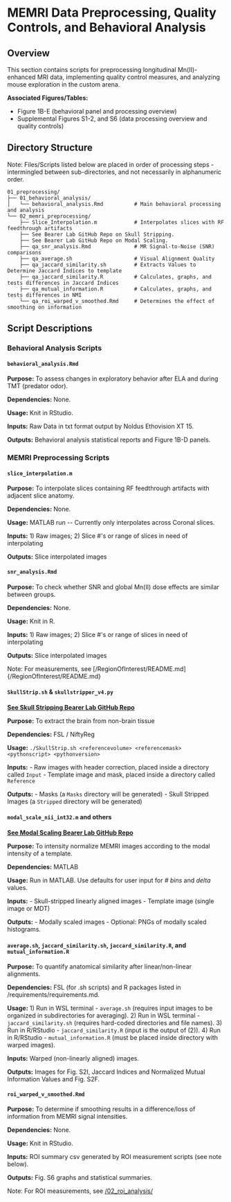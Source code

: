 # MEMRI Data Preprocessing, Quality Controls, and Behavioral Analysis

## Overview
This section contains scripts for preprocessing longitudinal Mn(II)-enhanced MRI data, implementing quality control measures, and analyzing mouse exploration in the custom arena. 

**Associated Figures/Tables:**
- Figure 1B-E (behavioral panel and processing overview)
- Supplemental Figures S1-2, and S6 (data processing overview and quality controls)

## Directory Structure

Note: Files/Scripts listed below are placed in order of processing steps - intermingled between sub-directories, and not necessarily in alphanumeric order.

```
01_preprocessing/
├── 01_behavioral_analysis/
│   └── behavioral_analysis.Rmd          # Main behavioral processing and analysis
└── 02_memri_preprocessing/
    ├── Slice_Interpolation.m            # Interpolates slices with RF feedthrough artifacts
    ├── See Bearer Lab GitHub Repo on Skull Stripping. 
    ├── See Bearer Lab GitHub Repo on Modal Scaling.
    ├── qa_snr_analysis.Rmd              # MR Signal-to-Noise (SNR) comparisons
    ├── qa_average.sh                    # Visual Alignment Quality
    ├── qa_jaccard_similarity.sh         # Extracts Values to Determine Jaccard Indices to template
    ├── qa_jaccard_similarity.R          # Calculates, graphs, and tests differences in Jaccard Indices
    ├── qa_mutual_information.R          # Calculates, graphs, and tests differences in NMI
    └── qa_roi_warped_v_smoothed.Rmd     # Determines the effect of smoothing on information
```

## Script Descriptions

### Behavioral Analysis Scripts

#### `behavioral_analysis.Rmd`
**Purpose:** To assess changes in exploratory behavior after ELA and during TMT (predator odor). 

**Dependencies:** None.

**Usage:** Knit in RStudio.

**Inputs:** Raw Data in txt format output by Noldus Ethovision XT 15.

**Outputs:** Behavioral analysis statistical reports and Figure 1B-D panels.



### MEMRI Preprocessing Scripts

#### `slice_interpolation.m`
**Purpose:** To interpolate slices containing RF feedthrough artifacts with adjacent slice anatomy. 

**Dependencies:** None.

**Usage:** MATLAB run -- Currently only interpolates across Coronal slices.

**Inputs:** 1) Raw images; 2) Slice #'s or range of slices in need of interpolating

**Outputs:** Slice interpolated images


#### `snr_analysis.Rmd`
**Purpose:** To check whether SNR and global Mn(II) dose effects are similar between groups. 

**Dependencies:** None.

**Usage:** Knit in R.

**Inputs:** 1) Raw images; 2) Slice #'s or range of slices in need of interpolating

**Outputs:** Slice interpolated images

Note: For measurements, see [/RegionOfInterest/README.md]{/RegionOfInterest/README.md}


#### `SkullStrip.sh` & `skullstripper_v4.py`

**[See Skull Stripping Bearer Lab GitHub Repo](https://github.com/bearerlab/skull-stripper/tree/main)**

**Purpose:** To extract the brain from non-brain tissue 

**Dependencies:** FSL / NiftyReg

**Usage:** `./SkullStrip.sh <referencevolume> <referencemask> <pythonscript> <pythonversion>`

**Inputs:** 
    - Raw images with header correction, placed inside a directory called `Input`
    - Template image and mask, placed inside a directory called `Reference` 

**Outputs:** 
    - Masks (a `Masks` directory will be generated)
    - Skull Stripped Images (a `Stripped` directory will be generated)


#### `modal_scale_nii_int32.m` and others

**[See Modal Scaling Bearer Lab GitHub Repo](https://github.com/bearerlab/modal-scaling/tree/main)**

**Purpose:** To intensity normalize MEMRI images according to the modal intensity of a template.

**Dependencies:** MATLAB

**Usage:** Run in MATLAB. Use defaults for user input for _# bins_ and _delta_ values. 

**Inputs:** 
    - Skull-stripped linearly aligned images
    - Template image (single image or MDT) 

**Outputs:** 
    - Modally scaled images
    - Optional: PNGs of modally scaled histograms.


#### `average.sh`, `jaccard_similarity.sh`, `jaccard_similarity.R`, and `mutual_information.R`
**Purpose:** To quantify anatomical similarity after linear/non-linear alignments. 

**Dependencies:** FSL (for .sh scripts) and R packages listed in /requirements/requirements.md.

**Usage:** 
    1) Run in WSL terminal - `average.sh` (requires input images to be organized in subdirectories for averaging).
    2) Run in WSL terminal - `jaccard_similarity.sh` (requires hard-coded directories and file names).
    3) Run in R/RStudio - `jaccard_similarity.R` (input is the output of (2)).
    4) Run in R/RStudio - `mutual_information.R` (must be placed inside directory with warped images).

**Inputs:** Warped (non-linearly aligned) images.

**Outputs:** Images for Fig. S2I, Jaccard Indices and Normalized Mutual Information Values and Fig. S2F.


#### `roi_warped_v_smoothed.Rmd`
**Purpose:** To determine if smoothing results in a difference/loss of information from MEMRI signal intensities. 

**Dependencies:** None.

**Usage:** Knit in RStudio. 

**Inputs:** ROI summary csv generated by ROI measurement scripts (see note below).

**Outputs:** Fig. S6 graphs and statistical summaries.

Note: For ROI measurements, see [/02_roi_analysis/](../02_roi_analysis/README.md)

